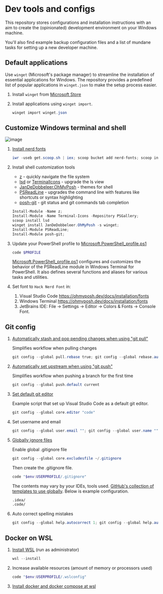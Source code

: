 # Dev tools and configs

This repository stores configurations and installation instructions with an aim
to create the (opinionated) development environment on your Windows machine.

You'll also find example backup configuration files and a list of mundane tasks for setting up a new developer machine.

## Default applications

Use `winget` (Microsoft's package manager) to streamline the installation of essential applications for
Windows.
The repository provides a predefined list of popular applications in `winget.json` to make the setup process
easier.

1. Install `winget`
   from [Microsoft Store](https://www.microsoft.com/p/app-installer/9nblggh4nns1#activetab=pivot:overviewtab)
2. Install applications using `winget import`.

    ```powershell
   winget import winget.json
   ```

## Customize Windows terminal and shell

![image](https://user-images.githubusercontent.com/1017451/189543010-9057108a-0507-472f-b98c-d6019a0fe5b0.png)

1. [Install nerd fonts](https://github.com/ryanoasis/nerd-fonts)

    ```powershell
    iwr -useb get.scoop.sh | iex; scoop bucket add nerd-fonts; scoop install Hack-NF
    ```

2. Install shell customization tools

    * [z](https://github.com/badmotorfinger/z) - quickly navigate the file system
    * [lsd](https://github.com/devblackops/Terminal-Icons) or [TerminalIcons](https://github.com/lsd-rs/lsd) - upgrade
      the ls view
    * [JanDeDobbeleer.OhMyPosh](https://ohmyposh.dev/) - themes for shell
    * [PSReadLine](https://github.com/PowerShell/PSReadLine) - upgrades the command line with features like shortcuts or
      syntax highlighting
    * [posh-git](https://github.com/dahlbyk/posh-git) - git status and git commands tab completion

    ```powershell
    Install-Module -Name z;
    Install-Module -Name Terminal-Icons -Repository PSGallery;
    scoop install lsd
    winget install JanDeDobbeleer.OhMyPosh -s winget;
    Install-Module PSReadLine;
    Install-Module posh-git;
    ```

3. Update your PowerShell profile to [Microsoft.PowerShell_profile.ps1](Microsoft.PowerShell_profile.ps1)

    ```powershell
    code $PROFILE
    ```

   [Microsoft.PowerShell_profile.ps1](Microsoft.PowerShell_profile.ps1) configures and customizes the behavior of the
   PSReadLine module in Windows Terminal for PowerShell.
   It also defines several functions and aliases for various tasks and utilities.

4. Set font to `Hack Nerd Font` in:
   1. Visual Studio Code <https://ohmyposh.dev/docs/installation/fonts>
   2. Windows Terminal <https://ohmyposh.dev/docs/installation/fonts>
   3. JetBrains IDE: File -> Settings -> Editor -> Colors & Fonts -> Console Font.

## Git config

1. [Automatically stash and pop pending changes when using "git pull"](https://stackoverflow.com/a/30209750/1219811)

   Simplifies workflow when pulling changes

    ```powershell
    git config --global pull.rebase true; git config --global rebase.autoStash true
    ```

2. [Automatically set upstream when using "git push"](https://stackoverflow.com/questions/6089294/why-do-i-need-to-do-set-upstream-all-the-time)

   Simplifies workflow when pushing a branch for the first time

    ```powershell
    git config --global push.default current
    ```

3. [Set default git editor](https://stackoverflow.com/questions/2596805/how-do-i-make-git-use-the-editor-of-my-choice-for-editing-commit-messages)

   Example script that set up Visual Studio Code as a default git editor.

    ```powershell
    git config --global core.editor "code"
    ```

4. Set username and email

    ```powershell
    git config --global user.email ""; git config --global user.name ""
    ```

5. [Globally ignore files](https://stackoverflow.com/questions/7335420/global-git-ignore)

    Enable global .gitignore file

    ```powershell
    git config --global core.excludesfile ~/.gitignore
    ```

    Then create the .gitignore file.

    ```powershell
    code "$env:USERPROFILE/.gitignore"
    ```

    The contents may vary by your IDEs, tools used. [GitHub's collection of templates to use globally](https://github.com/github/gitignore/tree/main/Global). Below is example configuration.

    ```txt
    .idea/
    .code/
    ```

6. Auto correct spelling mistakes

    ```powershell
    git config --global help.autocorrect 1; git config --global help.autocorrectDelay 30
    ```

## Docker on WSL

1. [Install WSL](https://docs.microsoft.com/en-us/windows/wsl/install#install-wsl-command) (run as administrator)

    ```powershell
    wsl --install
    ```

2. Increase available resources (amount of memory or processors used)

    ```powershell
    code "$env:USERPROFILE/.wslconfig"
    ```

3. [Install docker and docker compose at wsl](https://docs.docker.com/engine/install/ubuntu/#install-using-the-repository)
